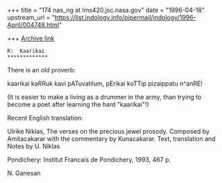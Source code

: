 +++
title = "174 nas_ng at lms420.jsc.nasa.gov"
date = "1996-04-18"
upstream_url = "https://list.indology.info/pipermail/indology/1996-April/004748.html"

+++
[Archive link](https://list.indology.info/pipermail/indology/1996-April/004748.html)


    R:  Kaarikai
    *************


There is an old proverb:

kaarikai kaRRuk kavi pATuvatilum,
   pErikai koTTip pizaippatu n^anRE!

(It is easier to make a living as a drummer in the army,
  than trying to become a poet after learning the hard "kaarikai"!)


Recent English translation:

Ulrike Niklas,
The verses on the precious jewel prosody.
Composed by Amitacakarar with the commentary by Kunacakarar.
Text, translation and Notes by U. Niklas

Pondichery: Institut Francais de Pondichery, 1993, 467 p.

N. Ganesan




